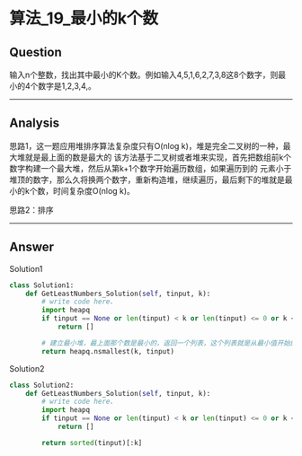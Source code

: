 # 算法_19_最小的k个数


## Question
输入n个整数，找出其中最小的K个数。例如输入4,5,1,6,2,7,3,8这8个数字，则最小的4个数字是1,2,3,4,。

----

## Analysis
思路1，这一题应用堆排序算法复杂度只有O(nlog k)，堆是完全二叉树的一种，最大堆就是最上面的数是最大的
该方法基于二叉树或者堆来实现，首先把数组前k个数字构建一个最大堆，然后从第k+1个数字开始遍历数组，如果遍历到的
元素小于堆顶的数字，那么久将换两个数字，重新构造堆，继续遍历，最后剩下的堆就是最小的k个数，时间复杂度O(nlog k)。

思路2：排序

----

## Answer
Solution1
```python
class Solution1:
    def GetLeastNumbers_Solution(self, tinput, k):
        # write code here、
        import heapq
        if tinput == None or len(tinput) < k or len(tinput) <= 0 or k <= 0:
            return []

        # 建立最小堆，最上面那个数是最小的，返回一个列表，这个列表就是从最小值开始的k个数
        return heapq.nsmallest(k, tinput)
```

Solution2
```python
class Solution2:
    def GetLeastNumbers_Solution(self, tinput, k):
        # write code here、
        import heapq
        if tinput == None or len(tinput) < k or len(tinput) <= 0 or k <= 0:
            return []

        return sorted(tinput)[:k]
```